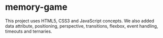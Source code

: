 # memory-game
This project uses HTML5, CSS3 and JavaScript concepts. We also added data attribute, positioning, perspective, transitions, flexbox, event handling, timeouts and ternaries. 
